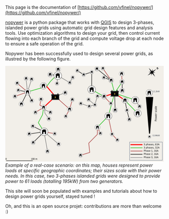 This page is the documentation of [https://github.com/vfinel/nopywer/](https://github.com/vfinel/nopywer/)

[nopywer](https://github.com/vfinel/nopywer/) is a python package that works with [QGIS](https://qgis.org/) to design 3-phases, islanded power grids using automatic grid design features and analysis tools. Use optimization algorithms to design your grid, then control current flowing into each branch of the grid and compute voltage drop at each node to ensure a safe operation of the grid. 

Nopywer has been successfully used to design several power grids, as illustred by the following figure.

![alt text](nopywer_map_example.png "Title")
*Example of a real-case scenario: on this map, houses represent power loads at specific geographic coordinates; their sizes scale with their power needs. In this case, two 3-phases islanded grids were designed to provide power to 61 loads (totalling 195kW) from two generators.*

This site will soon be populated with examples and tutorials about how to design power grids yourself, stayed tuned ! 

Oh, and this is an open source projet: contributions are more than welcome :)